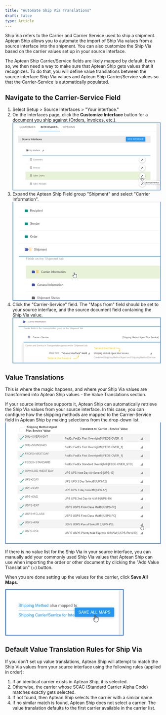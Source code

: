 ```yaml
---
title: "Automate Ship Via Translations"
draft: false
type: Article
---
```


Ship Via refers to the Carrier and Carrier Service used to ship a shipment. Aptean Ship allows you to automate the import of Ship Via values from a source interface into the shipment. You can also customize the Ship Via based on the carrier values set up in your source interface.

The Aptean Ship Carrier/Service fields are likely mapped by default. Even so, we then need a way to make sure that Aptean Ship gets values that it recognizes. To do that, you will define value translations between the source interface Ship Via values and Aptean Ship Carrier/Service values so that the Carrier-Service is automatically populated.
## Navigate to the Carrier-Service Field


1. Select Setup > Source Interfaces > "Your interface."
2. On the Interfaces page, click the **Customize Interface** button for a document you ship against (Orders, Invoices, etc.).
![](assets/images/customize-interface-select-document.png)
3. Expand the Aptean Ship Field group "Shipment" and select "Carrier Information".
![](assets/images/customize-interface-select-carrier-info-1-e1649874798797.png)
4. Click the "Carrier-Service" field. The "Maps from" field should be set to your source interface, and the source document field containing the Ship Via value.
![](assets/images/value-translations2.png)


## Value Translations


This is where the magic happens, and where your Ship Via values are transformed into Aptean Ship values - the Value Translations section.

If your source interface supports it, Aptean Ship can automatically retrieve the Ship Via values from your source interface. In this case, you can configure how the shipping methods are mapped to the Carrier-Service field in Aptean Ship by making selections from the drop-down list.
![](assets/images/value-translations-1-e1649874984593.png)

If there is no value list for the Ship Via in your source interface, you can manually add your commonly used Ship Via values that Aptean Ship can use when importing the order or other document by clicking the "Add Value Translation" (+) button.

When you are done setting up the values for the carrier, click **Save All Maps**.

![](assets/images/saveallmaps.png)
 
## Default Value Translation Rules for Ship Via


If you don't set up value translations, Aptean Ship will attempt to match the Ship Via values from your source interface using the following rules (applied in order):
1. If an identical carrier exists in Aptean Ship, it is selected.
2. Otherwise, the carrier whose SCAC (Standard Carrier Alpha Code) matches exactly gets selected.
3. If not found, then Aptean Ship selects the carrier with a similar name.
4. If no similar match is found, Aptean Ship does not select a carrier. The value translation defaults to the first carrier available in the carrier list.


